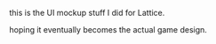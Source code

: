 this is the UI mockup stuff I did for Lattice.

hoping it eventually becomes the actual game design.

